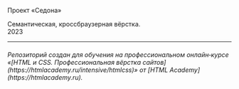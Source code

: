Проект «Седона»  

Семантическая, кроссбраузерная вёрстка.\
2023

---

<h6>Репозиторий создан для обучения на профессиональном онлайн‑курсе «[HTML и CSS. Профессиональная вёрстка сайтов](https://htmlacademy.ru/intensive/htmlcss)» от [HTML Academy](https://htmlacademy.ru).</h6>
